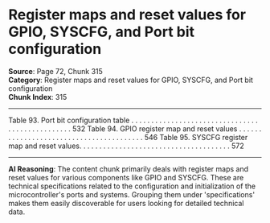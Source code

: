 # Register maps and reset values for GPIO, SYSCFG, and Port bit configuration

**Source**: Page 72, Chunk 315  
**Category**: Register maps and reset values for GPIO, SYSCFG, and Port bit configuration  
**Chunk Index**: 315

---

Table 93. Port bit configuration table . . . . . . . . . . . . . . . . . . . . . . . . . . . . . . . . . . . . . . . . . . . . . . . . 532
Table 94. GPIO register map and reset values . . . . . . . . . . . . . . . . . . . . . . . . . . . . . . . . . . . . . . . . 546
Table 95. SYSCFG register map and reset values. . . . . . . . . . . . . . . . . . . . . . . . . . . . . . . . . . . . . . 572

---

**AI Reasoning**: The content chunk primarily deals with register maps and reset values for various components like GPIO and SYSCFG. These are technical specifications related to the configuration and initialization of the microcontroller's ports and systems. Grouping them under 'specifications' makes them easily discoverable for users looking for detailed technical data.
